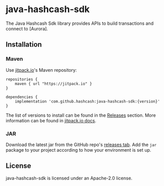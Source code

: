 # java-hashcash-sdk


The Java Hashcash Sdk library provides APIs to build transactions and connect to [Aurora].

## Installation

### Maven

Use [jitpack.io](https://jitpack.io)'s Maven repository:

```
repositories {
    maven { url "https://jitpack.io" }
}

dependencies {
    implementation 'com.github.hashcash:java-hashcash-sdk:{version}'
}
```

The list of versions to install can be found in the [Releases](./releases) section. More information can be found in [jitpack.io docs](https://jitpack.io/docs/).

### JAR

Download the latest jar from the GitHub repo's [releases tab](https://github.com/HashCash-Consultants/java-hashcash-sdk/releases). Add the `jar` package to your project according to how your environment is set up.

## License
java-hashcash-sdk is licensed under an Apache-2.0 license.
